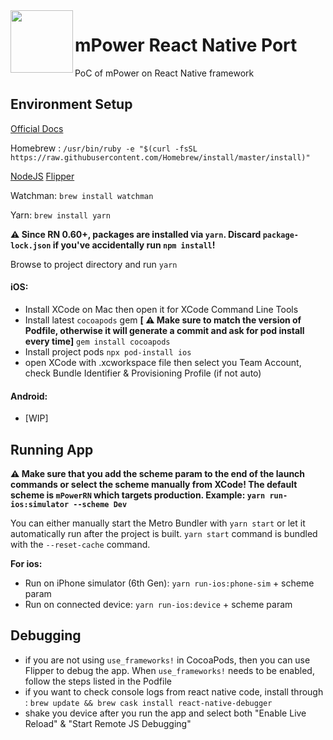 <img src="https://cdn4.iconfinder.com/data/icons/logos-3/600/React.js_logo-512.png" width="100" align="left" />

# mPower React Native Port

PoC of mPower on React Native framework

## Environment Setup

[Official Docs](https://reactnative.dev/docs/environment-setup)

Homebrew :
`/usr/bin/ruby -e "$(curl -fsSL https://raw.githubusercontent.com/Homebrew/install/master/install)"`

[NodeJS](https://nodejs.org/en/)
[Flipper](https://fbflipper.com/)

Watchman:
`brew install watchman`

Yarn:
`brew install yarn`

**⚠️ Since RN 0.60+, packages are installed via `yarn`. Discard `package-lock.json` if you've accidentally run `npm install`!**

Browse to project directory and run `yarn`

#### iOS:

- Install XCode on Mac then open it for XCode Command Line Tools
- Install latest `cocoapods` gem **[ ⚠️ Make sure to match the version of Podfile, otherwise it will generate a commit and ask for pod install every time]**
  `gem install cocoapods`
- Install project pods
  `npx pod-install ios`
- open XCode with .xcworkspace file then select you Team Account, check Bundle Identifier & Provisioning Profile (if not auto)

#### Android:

- [WIP]

## Running App

**⚠️ Make sure that you add the scheme param to the end of the launch commands or select the scheme manually from XCode! The default scheme is `mPowerRN` which targets production. Example: `yarn run-ios:simulator --scheme Dev`**

You can either manually start the Metro Bundler with `yarn start` or let it automatically run after the project is built. `yarn start` command is bundled with the `--reset-cache` command.

**For ios:**

- Run on iPhone simulator (6th Gen): `yarn run-ios:phone-sim` + scheme param
- Run on connected device: `yarn run-ios:device` + scheme param

## Debugging

- if you are not using `use_frameworks!` in CocoaPods, then you can use Flipper to debug the app. When `use_frameworks!` needs to be enabled, follow the steps listed in the Podfile
- if you want to check console logs from react native code, install through :
  `brew update && brew cask install react-native-debugger`
- shake you device after you run the app and select both "Enable Live Reload" & "Start Remote JS Debugging"
